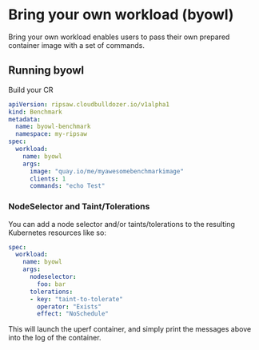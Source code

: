 # Bring your own workload (byowl)

Bring your own workload enables users to pass their own prepared
container image with a set of commands.

## Running byowl

Build your CR

```yaml
apiVersion: ripsaw.cloudbulldozer.io/v1alpha1
kind: Benchmark
metadata:
  name: byowl-benchmark
  namespace: my-ripsaw
spec:
  workload:
    name: byowl
    args:
      image: "quay.io/me/myawesomebenchmarkimage"
      clients: 1
      commands: "echo Test"
```


### NodeSelector and Taint/Tolerations

You can add a node selector and/or taints/tolerations to the resulting Kubernetes resources like so:

```yaml
spec:
  workload:
    name: byowl
    args:
      nodeselector:
        foo: bar
      tolerations:
      - key: "taint-to-tolerate"
        operator: "Exists"
        effect: "NoSchedule"

```

This will launch the uperf container, and simply print the messages
above into the log of the container.
